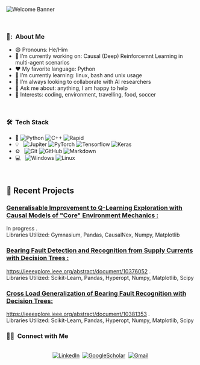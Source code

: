 ![Welcome Banner](banner.gif)




<br/>

<h3> 👨: &nbsp;About Me </h3>

- 😄 Pronouns: He/Him 
- 🔭 I’m currently working on: Causal (Deep) Reinforcemnt Learning in multi-agent scenarios
- :heart: My favorite language: Python
- 🌱 I’m currently learning: linux, bash and unix usage
- 👯 I’m always looking to collaborate with AI researchers
- 💬 Ask me about: anything, I am happy to help
- 💜 Interests: coding, environment, travelling, food, soccer

<br/>

<h3> 🛠 &nbsp;Tech Stack</h3>

- :space_invader:
  ![Python](https://img.shields.io/badge/Python-14354C?style=for-the-badge&logo=python&logoColor=white)
  ![C++](https://img.shields.io/badge/C++-00599C?style=flat-square&logo=C%2B%2B&logoColor=white) 
  ![Rapid](https://img.shields.io/badge/Rapid-0055DA.svg?style=for-the-badge&logo=Rapid&logoColor=white)
- :bulb: &nbsp;
  ![Jupiter](https://img.shields.io/badge/Jupyter-F37626.svg?style=for-the-badge&logo=Jupyter&logoColor=white)
  ![PyTorch](https://img.shields.io/badge/PyTorch-EE4C2C.svg?style=for-the-badge&logo=PyTorch&logoColor=white)
  ![Tensorflow](https://img.shields.io/badge/TensorFlow-FF6F00.svg?style=for-the-badge&logo=TensorFlow&logoColor=white)
  ![Keras](https://img.shields.io/badge/Keras-D00000.svg?style=for-the-badge&logo=Keras&logoColor=white)
- ⚙️ &nbsp;
  ![Git](https://img.shields.io/badge/Git-F05032?style=for-the-badge&logo=git&logoColor=white)
  ![GitHub](https://img.shields.io/badge/GitHub-100000?style=for-the-badge&logo=github&logoColor=white)
  ![Markdown](https://img.shields.io/badge/Markdown-000000?style=for-the-badge&logo=markdown&logoColor=white)
- 💻 &nbsp;
  ![Windows](https://img.shields.io/badge/Windows-0078D6?style=for-the-badge&logo=windows&logoColor=white)
  ![Linux](https://img.shields.io/badge/Linux-FCC624.svg?style=for-the-badge&logo=Linux&logoColor=black)


<br/>

<p>

## 📝 Recent Projects
### [Generalisable Improvement to Q-Learning Exploration with Causal Models of "Core" Environment Mechanics : ](https://github.com/Giovannibriglia/AgentGroup_CausalRL)<br>
In progress . <br>
Libraries Utilized: Gymnasium, Pandas, CausalNex, Numpy, Matplotlib

### [ Bearing Fault Detection and Recognition from Supply Currents with Decision Trees : ](https://github.com/Giovannibriglia/Bearing-fault-detection-and-recognition-from-supply-currents-with-decision-trees)<br>
https://ieeexplore.ieee.org/abstract/document/10376052 . <br>
Libraries Utilized: Scikit-Learn, Pandas, Hyperopt, Numpy, Matplotlib, Scipy


### [ Cross Load Generalization of Bearing Fault Recognition with Decision Trees: ](https://github.com/Giovannibriglia/Cross-Load-Generalization-of-Bearing-Fault-Recognition-with-Decision-Trees)<br>
https://ieeexplore.ieee.org/abstract/document/10381353 .<br>
Libraries Utilized: Scikit-Learn, Pandas, Hyperopt, Numpy, Matplotlib, Scipy

</p>


<h3> 🤝🏻 &nbsp;Connect with Me </h3> 

<p align="center">
<br>
<a href="https://www.linkedin.com/in/giovanni-briglia-929a20200/"><img src="https://img.shields.io/badge/linkedin-%230077B5.svg?&style=for-the-badge&logo=linkedin&logoColor=white" alt="LinkedIn" /></a>&nbsp;
<a href="https://scholar.google.it/citations?user=p9e44eoAAAAJ&hl=it"><img src="https://img.shields.io/badge/Google%20Scholar-4285F4.svg?style=for-the-badge&logo=Google-Scholar&logoColor=white" alt="GoogleScholar" /></a>&nbsp;
<a href="mailto:giovannibriglia@gmail.com?subject=Hola%20Jiji"><img src="https://img.shields.io/badge/gmail-%23D14836.svg?&style=for-the-badge&logo=gmail&logoColor=white" alt="Gmail"/></a>&nbsp;
<!--<a href="https://Giovannibriglia.github.io/"><img alt="Website" src="https://img.shields.io/website?style=for-the-badge&up_message=portfolio&url=https%3A%2F%2FGiovannibriglia.github.io%2F"></a>-->
</p>


<br/> 
<p>
